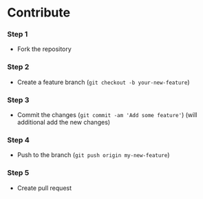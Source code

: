 # Contribute

### Step 1
-  Fork the repository

### Step 2
- Create a feature branch (`git checkout -b your-new-feature`)

### Step 3
- Commit the changes (`git commit -am 'Add some feature'`) (will additional add the new changes)

### Step 4
- Push to the branch (`git push origin my-new-feature`)

### Step 5
- Create pull request

